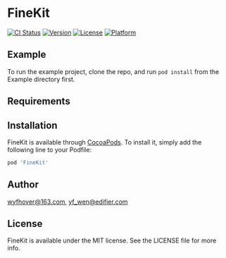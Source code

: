 # FineKit

[![CI Status](https://img.shields.io/travis/wyfhover@163.com/FineKit.svg?style=flat)](https://travis-ci.org/wyfhover@163.com/FineKit)
[![Version](https://img.shields.io/cocoapods/v/FineKit.svg?style=flat)](https://cocoapods.org/pods/FineKit)
[![License](https://img.shields.io/cocoapods/l/FineKit.svg?style=flat)](https://cocoapods.org/pods/FineKit)
[![Platform](https://img.shields.io/cocoapods/p/FineKit.svg?style=flat)](https://cocoapods.org/pods/FineKit)

## Example

To run the example project, clone the repo, and run `pod install` from the Example directory first.

## Requirements

## Installation

FineKit is available through [CocoaPods](https://cocoapods.org). To install
it, simply add the following line to your Podfile:

```ruby
pod 'FineKit'
```

## Author

wyfhover@163.com, yf_wen@edifier.com

## License

FineKit is available under the MIT license. See the LICENSE file for more info.
